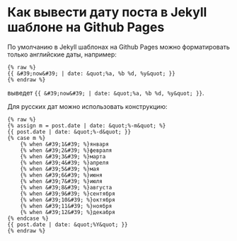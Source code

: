 # Как вывести дату поста в Jekyll шаблоне на Github Pages

По умолчанию в Jekyll шаблонах на Github Pages можно форматировать только английские даты, например:

	{% raw %}
	{{ &#39;now&#39; | date: &quot;%a, %b %d, %y&quot; }}
	{% endraw %}

выведет `{{ &#39;now&#39; | date: &quot;%a, %b %d, %y&quot; }}`.

Для русских дат можно использовать конструкцию:

	{% raw %}
	{% assign m = post.date | date: &quot;%-m&quot; %}
	{{ post.date | date: &quot;%-d&quot; }}
	{% case m %}
		{% when &#39;1&#39; %}января
		{% when &#39;2&#39; %}февраля
		{% when &#39;3&#39; %}марта
		{% when &#39;4&#39; %}апреля
		{% when &#39;5&#39; %}мая
		{% when &#39;6&#39; %}июня
		{% when &#39;7&#39; %}июля
		{% when &#39;8&#39; %}августа
		{% when &#39;9&#39; %}сентября
		{% when &#39;10&#39; %}октября
		{% when &#39;11&#39; %}ноября
		{% when &#39;12&#39; %}декабря
	{% endcase %}
	{{ post.date | date: &quot;%Y&quot; }}
	{% endraw %}